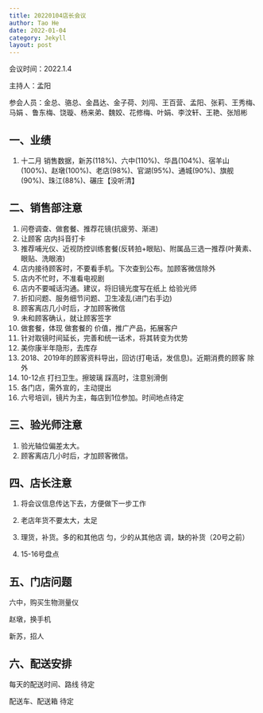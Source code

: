```yaml
---
title: 20220104店长会议
author: Tao He
date: 2022-01-04
category: Jekyll
layout: post
---
```


会议时间：2022.1.4  

主持人：孟阳 

参会人员：金总、骆总、金昌达、金子荷、刘闯、王百营、孟阳、张莉、王秀梅、马娟 、鲁东梅、饶璇、杨来弟、魏姣、花修梅、叶娟、李汶轩、王艳、张旭彬


## 一、业绩

1. 十二月 销售数据，新苏(118%)、六中(110%)、华昌(104%)、宿羊山(100%)、赵墩(100%)、老店(98%)、官湖(95%)、通城(90%)、旗舰(90%)、珠江(88%)、碾庄【没听清】

   

## 二、销售部注意

1. 问卷调查、做套餐、推荐花镜(抗疲劳、渐进)
2. 让顾客 店内抖音打卡
3. 推荐哺光仪、近视防控训练套餐(反转拍+眼贴)、附属品三选一推荐(叶黄素、眼贴、洗眼液)
4. 店内接待顾客时，不要看手机。下次查到公布。加顾客微信除外
5. 店内不忙时，不准看电视剧
6. 店内不要喊话沟通。建议，将旧镜光度写在纸上 给验光师
7. 折扣问题、服务细节问题、卫生凌乱(进门右手边)
8. 顾客离店几小时后，才加顾客微信
9. 未和顾客确认，就让顾客签字
10. 做套餐，体现 做套餐的 价值，推广产品，拓展客户
11. 针对取镜时间延长，完善和统一话术，将其转变为优势
12. 美你康半年隐形，去库存
13. 2018、2019年的顾客资料导出，回访(打电话，发信息)。近期消费的顾客 除外
14. 10-12点 打扫卫生。擦玻璃 踩高时，注意别滑倒
15. 各门店，需外宣的，主动提出
16. 六号培训，镜片为主，每店到1位参加。时间地点待定



## 三、验光师注意

1. 验光轴位偏差太大。
2. 顾客离店几小时后，才加顾客微信。





## 四、店长注意

1. 将会议信息传达下去，方便做下一步工作

2. 老店年货不要太大，太足
3. 理货，补货。多的和其他店 匀，少的从其他店 调，缺的补货（20号之前）
4. 15-16号盘点



## 五、门店问题

六中，购买生物测量仪

赵墩，换手机

新苏，招人



## 六、配送安排

每天的配送时间、路线 待定

配送车、配送箱 待定





